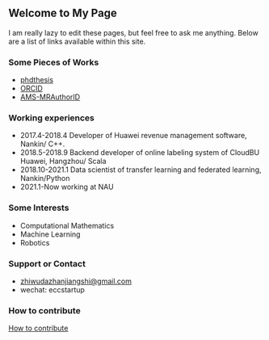 ## Welcome to My Page

I am really lazy to edit these pages, but feel free to ask me anything. Below are a list of links available within this site.

### Some Pieces of Works

- [phdthesis](https://github.com/eccstartup/phdthesis)
- [ORCID](http://orcid.org/0000-0001-6066-9249)
- [AMS-MRAuthorID](https://mathscinet.ams.org/mathscinet/MRAuthorID/1157744)

### Working experiences

- 2017.4-2018.4 Developer of Huawei revenue management software, Nankin/ C++.
- 2018.5-2018.9 Backend developer of online labeling system of CloudBU Huawei, Hangzhou/ Scala
- 2018.10-2021.1 Data scientist of transfer learning and federated learning, Nankin/Python
- 2021.1-Now working at NAU

### Some Interests

- Computational Mathematics
- Machine Learning
- Robotics

### Support or Contact

- [zhiwudazhanjiangshi@gmail.com](mailto:zhiwudazhanjiangshi@gmail.com)
- wechat: eccstartup

### How to contribute

[How to contribute](https://github.com/eccstartup/eccstartup.github.io/wiki/How-to-contribute)
